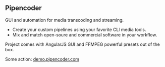 ## Pipencoder
GUI and automation for media transcoding and streaming.

- Create your custom pipelines using your favorite CLI media tools.
- Mix and match open-soure and commercial software in your workflow.

Project comes with AngularJS GUI and FFMPEG powerful presets out of the box.

Some action: [demo.pipencoder.com](http://demo.pipencoder.com)
